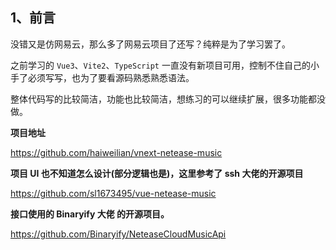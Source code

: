 ## 1、前言

没错又是仿网易云，那么多了网易云项目了还写？纯粹是为了学习罢了。

之前学习的 `Vue3`、`Vite2`、`TypeScript` 一直没有新项目可用，控制不住自己的小手了必须写写，也为了要看源码熟悉熟悉语法。

整体代码写的比较简洁，功能也比较简洁，想练习的可以继续扩展，很多功能都没做。

**项目地址**

<https://github.com/haiweilian/vnext-netease-music>

**项目 UI 也不知道怎么设计(部分逻辑也是)，这里参考了 ssh 大佬的开源项目**

<https://github.com/sl1673495/vue-netease-music>

**接口使用的 Binaryify 大佬 的开源项目。**

<https://github.com/Binaryify/NeteaseCloudMusicApi>
